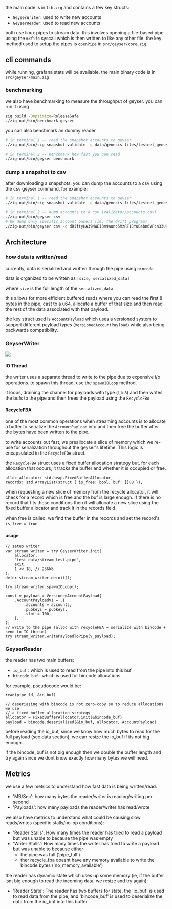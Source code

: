 the main code is in `lib.zig` and contains a few key structs:
- `GeyserWriter`: used to write new accounts 
- `GeyserReader`: used to read new accounts 

both use linux pipes to stream data. this involves
opening a file-based pipe using the `mkfifo` syscall which is then 
written to like any other file. the key method used to setup 
the pipes is `openPipe` in `src/geyser/core.zig`.

## cli commands

while running, grafana stats will be available. the main binary code is in 
`src/geyser/main.zig`

### benchmarking 

we also have benchmarking to measure the throughput of geyser. you can run it using 

```bash 
zig build -Doptimize=ReleaseSafe
./zig-out/bin/benchmark geyser
```

you can also benchmark an dummy reader

```bash
# in terminal 1 -- read the snapshot accounts to geyser
./zig-out/bin/sig snapshot-validate -g data/genesis-files/testnet_genesis.bin --enable-geyser -a 250 -t 2

# in terminal 2 -- benchmark how fast you can read
./zig-out/bin/geyser benchmark
```

### dump a snapshot to csv

after downloading a snapshots, you can dump the accounts to a csv using the 
csv geyser command, for example:

```bash
# in terminal 1 -- read the snapshot accounts to geyser
./zig-out/bin/sig snapshot-validate -g data/genesis-files/testnet_genesis.bin --enable-geyser -a 250 -t 2

# in terminal 2 -- dump accounts to a csv (validator/accounts.csv)
./zig-out/bin/geyser csv
# OR dump only specific account owners (ie, the drift program)
./zig-out/bin/geyser csv -o dRiftyHA39MWEi3m9aunc5MzRF1JYuBsbn6VPcn33UH
```

## Architecture

### how data is written/read

currently, data is serialized and written through the pipe using `bincode`

data is organized to be written as `[size, serialized_data]` 

where `size` is the full length of the `serialized_data`

this allows for more efficient buffered reads where you can read the first 8 bytes in 
the pipe, cast to a u64, allocate a buffer of that size and then read the rest of 
the data associated with that payload.

the key struct used is `AccountPayload` which uses a versioned system to support different payload types (`VersionedAccountPayload`) while also being backwards compatibility.

### GeyserWriter

![](imgs/2024-08-07-17-27-36.png)

#### IO Thread

the writer uses a separate thread to write to the pipe due to expensive i/o operations.
to spawn this thread, use the `spawnIOLoop` method.

it loops, draining the channel for payloads with type (`[]u8`) and then writes the bufs to the pipe and then frees the payload using the `RecycleFBA`

#### RecycleFBA 

one of the most common operations when streaming accounts is to allocate a buffer to serialize
the `AccountPayload` into and then free the buffer after the bytes have been written to the pipe.

to write accounts out fast, we preallocate a slice of memory which we re-use for serialization throughout the 
geyser's lifetime. This logic is encapsulated in the `RecycleFBA` struct.

the `RecycleFBA` struct uses a fixed buffer allocation strategy but, for each allocation that occurs, it tracks the buffer and whether it is occupied or free.

```zig
alloc_allocator: std.heap.FixedBufferAllocator,
records: std.ArrayList(struct { is_free: bool, buf: []u8 }),
```

when requesting a new slice of memory from the recycle allocator, it will check for a record
which is free and the buf is large enough. If there is no record that fits these conditions
then it will allocate a new slice using the fixed buffer allocator and track it in the 
records field.

when free is called, we find the buffer in the records and set the record's `is_free = true`.

#### usage 

```zig 
// setup writer
var stream_writer = try GeyserWriter.init(
    allocator,
    "test-data/stream_test.pipe",
    exit,
    1 << 18, // 256kb
);
defer stream_writer.deinit();

try stream_writer.spawnIOLoop();

const v_payload = VersionedAccountPayload{
    .AccountPayloadV1 = .{
        .accounts = accounts,
        .pubkeys = pubkeys,
        .slot = 100,
    },
};
// write to the pipe (alloc with recycleFBA + serialize with bincode + send to IO thread)
try stream_writer.writePayloadToPipe(v_payload);
```

### GeyserReader

the reader has two main buffers: 
- `io_buf` : which is used to read from the pipe into this buf
- `bincode_buf` : which is used for bincode allocations 

for example, pseudocode would be: 
```
read(pipe_fd, &io_buf)

// deseriazing with bincode is not zero-copy so to reduce allocations we use
// a fixed buffer allocation strategy
allocator = FixedBufferAllocator.init(&bincode_buf)
payload = bincode.deserialized(&io_buf, allocator, AccountPayload)
```

before reading the io_buf, since we know how much bytes to read for the full payload (see data section), we can resize the io_buf if its not big enough.

if the bincode_buf is not big enough then we double the buffer length and try again since
we dont know exactly how many bytes we will need.

## Metrics

we use a few metrics to understand how fast data is being written/read:

- 'MB/Sec': how many bytes the reader/writer is reading/writing per second
- 'Payloads': how many payloads the reader/writer has read/wrote

we also have metrics to understand what could be causing slow reads/writes (specific stalls/no-op conditions):

- 'Reader Stalls': How many times the reader has tried to read a payload but was unable to because 
the pipe was empty
- 'Writer Stalls': How many times the writer has tried to write a payload but was unable to because
either 
    - the pipe was full ('pipe_full')
    - ther recycle_fba doesnt have any memory available to write the bincode bytes ('no_memory_available')

the reader has dynamic state which uses up some memory (ie, if the buffer isnt big enough to read the incoming data, we resize and try again):

- 'Reader State': The reader has two buffers for state, the 'io_buf' is used to read data from
the pipe, and 'bincode_buf' is used to deserialize the data from the io_buf into this buffer